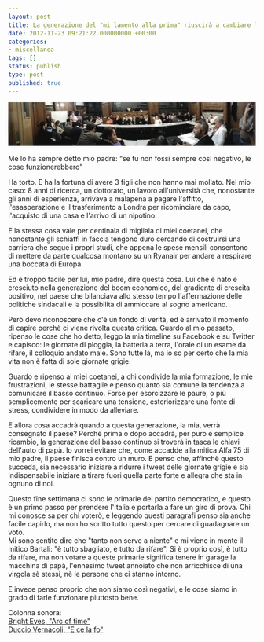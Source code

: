 ```yaml
---
layout: post
title: La generazione del "mi lamento alla prima" riuscirà a cambiare l'Italia?
date: 2012-11-23 09:21:22.000000000 +00:00
categories:
- miscellanea
tags: []
status: publish
type: post
published: true
---
```

<p><a href="http://tom.londondroids.com/wp-content/uploads/2012/11/2012-10-30-19.58.39.jpg"><img class="aligncenter size-medium wp-image-392" title="Comitato Londra per Matteo Renzi" src="/images/2012-10-30-19.58.39-544x89.jpg" alt="" width="544" height="89" /></a></p>
<p>Me lo ha sempre detto mio padre: "se tu non fossi sempre così negativo, le cose funzionerebbero"</p>
<p>Ha torto. E ha la fortuna di avere 3 figli che non hanno mai mollato. Nel mio caso: 8 anni di ricerca, un dottorato, un lavoro all'università che, nonostante gli anni di esperienza, arrivava a malapena a pagare l'affitto, l'esasperazione e il trasferimento a Londra per ricominciare da capo, l'acquisto di una casa e l'arrivo di un nipotino.</p>
<p>E la stessa cosa vale per centinaia di migliaia di miei coetanei, che nonostante gli schiaffi in faccia tengono duro cercando di costruirsi una carriera che segue i propri studi, che appena le spese mensili consentono di mettere da parte qualcosa montano su un Ryanair per andare a respirare una boccata di Europa.</p>
<p>Ed è troppo facile per lui, mio padre, dire questa cosa. Lui che è nato e cresciuto nella generazione del boom economico, del gradiente di crescita positivo, nel paese che bilanciava allo stesso tempo l'affermazione delle politiche sindacali e la possibilità di ammiccare al sogno americano.</p>
<p>Però devo riconoscere che c'è un fondo di verità, ed è arrivato il momento di capire perchè ci viene rivolta questa critica. Guardo al mio passato, ripenso le cose che ho detto, leggo la mia timeline su Facebook e su Twitter e capisco: le giornate di pioggia, la batteria a terra, l'orale di un esame da rifare, il colloquio andato male. Sono tutte là, ma io so per certo che la mia vita non è fatta di sole giornate grigie.</p>
<p>Guardo e ripenso ai miei coetanei, a chi condivide la mia formazione, le mie frustrazioni, le stesse battaglie e penso quanto sia comune la tendenza a comunicare il basso continuo. Forse per esorcizzare le paure, o più semplicemente per scaricare una tensione, esteriorizzare una fonte di stress, condividere in modo da alleviare.</p>
<p>E allora cosa accadrà quando a questa generazione, la mia, verrà consegnato il paese? Perchè prima o dopo accadrà, per puro e semplice ricambio, la generazione del basso continuo si troverà in tasca le chiavi dell'auto di papà. Io vorrei evitare che, come accadde alla mitica Alfa 75 di mio padre, il paese finisca contro un muro. E penso che, affinchè questo succeda, sia necessario iniziare a ridurre i tweet delle giornate grigie e sia indispensabile iniziare a tirare fuori quella parte forte e allegra che sta in ognuno di noi.</p>
<p>Questo fine settimana ci sono le primarie del partito democratico, e questo è un primo passo per prendere l'Italia e portarla a fare un giro di prova. Chi mi conosce sa per chi voterò, e leggendo questi paragrafi penso sia anche facile capirlo, ma non ho scritto tutto questo per cercare di guadagnare un voto.<br />
Mi sono sentito dire che "tanto non serve a niente" e mi viene in mente il mitico Bartali: "è tutto sbagliato, è tutto da rifare". Si è proprio così, è tutto da rifare, ma non votare a queste primarie significa tenere in garage la macchina di papà, l'ennesimo tweet annoiato che non arricchisce di una virgola sè stessi, nè le persone che ci stanno intorno.</p>
<p>E invece penso proprio che non siamo così negativi, e le cose siamo in grado di farle funzionare piuttosto bene.</p>
<p>Colonna sonora:<br />
<a href="http://www.youtube.com/watch?v=yj3B0dWrcTE">Bright Eyes, "Arc of time"</a><br />
<a href="http://www.youtube.com/watch?v=fz4oKApa8Eo">Duccio Vernacoli, "E ce la fo"</a></p>

